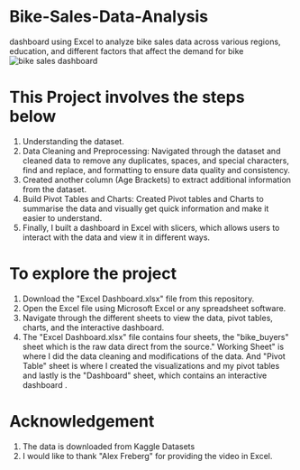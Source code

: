 # Bike-Sales-Data-Analysis
dashboard using Excel to analyze bike sales data across various regions, education, and different factors that affect the demand for bike
![bike sales dashboard](https://github.com/Annah97/Bike-Sales-Data-Analysis/assets/96368097/c2932f1f-a6e8-48fb-89b7-885739d06351)

# This Project involves the steps below
1. Understanding the dataset.
2. Data Cleaning and Preprocessing: Navigated through the dataset and cleaned data  to remove any duplicates, spaces, and special characters, find and replace, and formatting to ensure data quality and consistency.
3. Created another column (Age Brackets) to extract additional information from the dataset.
4. Build Pivot Tables and Charts: Created Pivot tables and Charts to summarise the data and visually get quick information and make it easier to understand.
5. Finally, I built a dashboard in Excel with slicers, which allows users to interact with the data and view it in different ways.
# To explore the project
1. Download the "Excel Dashboard.xlsx" file from this repository.
2. Open the Excel file using Microsoft Excel or any spreadsheet software.
3. Navigate through the different sheets to view the data, pivot tables, charts, and the interactive dashboard.
4. The "Excel Dashboard.xlsx" file contains four sheets, the "bike_buyers" sheet which is the raw data direct from the source." Working Sheet" is where I did the data cleaning and modifications of the data. And "Pivot Table" sheet is where I created the visualizations and my pivot tables and lastly is the "Dashboard" sheet, which contains an interactive dashboard .
# Acknowledgement
1. The data is downloaded from Kaggle Datasets
2. I would like to thank "Alex Freberg" for providing the video in Excel. 

